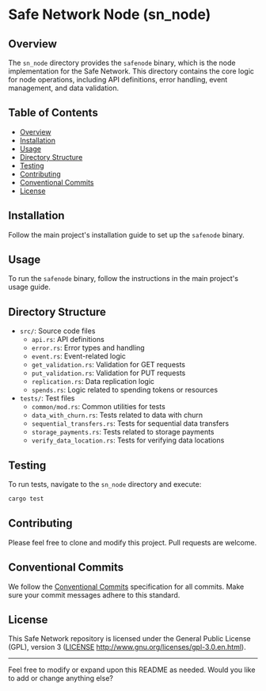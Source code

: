 
# Safe Network Node (sn_node)

## Overview

The `sn_node` directory provides the `safenode` binary, which is the node implementation for the Safe Network. This directory contains the core logic for node operations, including API definitions, error handling, event management, and data validation.

## Table of Contents

- [Overview](#overview)
- [Installation](#installation)
- [Usage](#usage)
- [Directory Structure](#directory-structure)
- [Testing](#testing)
- [Contributing](#contributing)
- [Conventional Commits](#conventional-commits)
- [License](#license)

## Installation

Follow the main project's installation guide to set up the `safenode` binary.

## Usage

To run the `safenode` binary, follow the instructions in the main project's usage guide.

## Directory Structure

- `src/`: Source code files
  - `api.rs`: API definitions
  - `error.rs`: Error types and handling
  - `event.rs`: Event-related logic
  - `get_validation.rs`: Validation for GET requests
  - `put_validation.rs`: Validation for PUT requests
  - `replication.rs`: Data replication logic
  - `spends.rs`: Logic related to spending tokens or resources
- `tests/`: Test files
  - `common/mod.rs`: Common utilities for tests
  - `data_with_churn.rs`: Tests related to data with churn
  - `sequential_transfers.rs`: Tests for sequential data transfers
  - `storage_payments.rs`: Tests related to storage payments
  - `verify_data_location.rs`: Tests for verifying data locations

## Testing

To run tests, navigate to the `sn_node` directory and execute:

```bash
cargo test
```

## Contributing

Please feel free to clone and modify this project. Pull requests are welcome.

## Conventional Commits

We follow the [Conventional Commits](https://www.conventionalcommits.org/) specification for all commits. Make sure your commit messages adhere to this standard.

## License

This Safe Network repository is licensed under the General Public License (GPL), version 3 ([LICENSE](LICENSE) http://www.gnu.org/licenses/gpl-3.0.en.html).


---

Feel free to modify or expand upon this README as needed. Would you like to add or change anything else?
